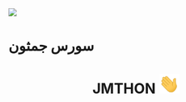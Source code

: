 <img src="https://user-images.githubusercontent.com/73097560/115834477-dbab4500-a447-11eb-908a-139a6edaec5c.gif">
<h1> سورس جمثون </h1>

<h1 align="middle">JMTHON <img src="https://raw.githubusercontent.com/ABSphreak/ABSphreak/master/gifs/Hi.gif" width="40px" />
